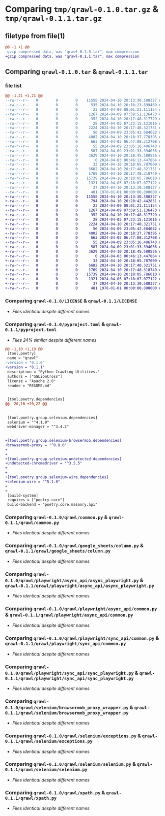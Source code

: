 # Comparing `tmp/qrawl-0.1.0.tar.gz` & `tmp/qrawl-0.1.1.tar.gz`

## filetype from file(1)

```diff
@@ -1 +1 @@
-gzip compressed data, was "qrawl-0.1.0.tar", max compression
+gzip compressed data, was "qrawl-0.1.1.tar", max compression
```

## Comparing `qrawl-0.1.0.tar` & `qrawl-0.1.1.tar`

### file list

```diff
@@ -1,21 +1,21 @@
--rw-r--r--   0        0        0    11558 2024-04-10 20:13:30.588327 qrawl-0.1.0/LICENSE
--rw-r--r--   0        0        0      535 2024-04-10 20:16:23.899469 qrawl-0.1.0/pyproject.toml
--rw-r--r--   0        0        0       23 2024-04-09 08:01:21.111154 qrawl-0.1.0/qrawl/__init__.py
--rw-r--r--   0        0        0     1267 2024-04-09 07:59:51.136473 qrawl-0.1.0/qrawl/common.py
--rw-r--r--   0        0        0      352 2024-04-10 20:17:48.317729 qrawl-0.1.0/qrawl/exceptions.py
--rw-r--r--   0        0        0       28 2024-04-05 07:23:15.121016 qrawl-0.1.0/qrawl/google_sheets/__init__.py
--rw-r--r--   0        0        0     2224 2024-04-10 20:17:48.321751 qrawl-0.1.0/qrawl/google_sheets/column.py
--rw-r--r--   0        0        0       56 2024-04-09 23:05:42.684682 qrawl-0.1.0/qrawl/playwright/async_api/__init__.py
--rw-r--r--   0        0        0     4002 2024-04-10 20:18:37.778395 qrawl-0.1.0/qrawl/playwright/async_api/async_playwright.py
--rw-r--r--   0        0        0      663 2024-04-05 06:47:08.312708 qrawl-0.1.0/qrawl/playwright/async_api/common.py
--rw-r--r--   0        0        0       55 2024-04-09 23:05:16.406743 qrawl-0.1.0/qrawl/playwright/sync_api/__init__.py
--rw-r--r--   0        0        0      587 2024-04-09 23:01:33.394056 qrawl-0.1.0/qrawl/playwright/sync_api/common.py
--rw-r--r--   0        0        0     3629 2024-04-10 20:18:45.580526 qrawl-0.1.0/qrawl/playwright/sync_api/sync_playwright.py
--rw-r--r--   0        0        0        0 2024-04-03 00:46:13.447864 qrawl-0.1.0/qrawl/scrapy/__init__.py
--rw-r--r--   0        0        0       33 2024-04-10 20:18:05.787009 qrawl-0.1.0/qrawl/selenium/__init__.py
--rw-r--r--   0        0        0     6682 2024-04-10 20:17:48.321751 qrawl-0.1.0/qrawl/selenium/browsermob_proxy_wrapper.py
--rw-r--r--   0        0        0     1769 2024-04-10 20:17:48.318749 qrawl-0.1.0/qrawl/selenium/exceptions.py
--rw-r--r--   0        0        0    15739 2024-04-10 20:18:05.786010 qrawl-0.1.0/qrawl/selenium/selenium.py
--rw-r--r--   0        0        0     1321 2024-04-05 07:18:07.077122 qrawl-0.1.0/qrawl/xpath.py
--rw-r--r--   0        0        0       37 2024-04-10 20:13:30.588327 qrawl-0.1.0/README.md
--rw-r--r--   0        0        0      481 1970-01-01 00:00:00.000000 qrawl-0.1.0/PKG-INFO
+-rw-r--r--   0        0        0    11558 2024-04-10 20:13:30.588327 qrawl-0.1.1/LICENSE
+-rw-r--r--   0        0        0      794 2024-04-10 20:28:42.442851 qrawl-0.1.1/pyproject.toml
+-rw-r--r--   0        0        0       23 2024-04-09 08:01:21.111154 qrawl-0.1.1/qrawl/__init__.py
+-rw-r--r--   0        0        0     1267 2024-04-09 07:59:51.136473 qrawl-0.1.1/qrawl/common.py
+-rw-r--r--   0        0        0      352 2024-04-10 20:17:48.317729 qrawl-0.1.1/qrawl/exceptions.py
+-rw-r--r--   0        0        0       28 2024-04-05 07:23:15.121016 qrawl-0.1.1/qrawl/google_sheets/__init__.py
+-rw-r--r--   0        0        0     2224 2024-04-10 20:17:48.321751 qrawl-0.1.1/qrawl/google_sheets/column.py
+-rw-r--r--   0        0        0       56 2024-04-09 23:05:42.684682 qrawl-0.1.1/qrawl/playwright/async_api/__init__.py
+-rw-r--r--   0        0        0     4002 2024-04-10 20:18:37.778395 qrawl-0.1.1/qrawl/playwright/async_api/async_playwright.py
+-rw-r--r--   0        0        0      663 2024-04-05 06:47:08.312708 qrawl-0.1.1/qrawl/playwright/async_api/common.py
+-rw-r--r--   0        0        0       55 2024-04-09 23:05:16.406743 qrawl-0.1.1/qrawl/playwright/sync_api/__init__.py
+-rw-r--r--   0        0        0      587 2024-04-09 23:01:33.394056 qrawl-0.1.1/qrawl/playwright/sync_api/common.py
+-rw-r--r--   0        0        0     3629 2024-04-10 20:18:45.580526 qrawl-0.1.1/qrawl/playwright/sync_api/sync_playwright.py
+-rw-r--r--   0        0        0        0 2024-04-03 00:46:13.447864 qrawl-0.1.1/qrawl/scrapy/__init__.py
+-rw-r--r--   0        0        0       33 2024-04-10 20:18:05.787009 qrawl-0.1.1/qrawl/selenium/__init__.py
+-rw-r--r--   0        0        0     6682 2024-04-10 20:17:48.321751 qrawl-0.1.1/qrawl/selenium/browsermob_proxy_wrapper.py
+-rw-r--r--   0        0        0     1769 2024-04-10 20:17:48.318749 qrawl-0.1.1/qrawl/selenium/exceptions.py
+-rw-r--r--   0        0        0    15739 2024-04-10 20:18:05.786010 qrawl-0.1.1/qrawl/selenium/selenium.py
+-rw-r--r--   0        0        0     1321 2024-04-05 07:18:07.077122 qrawl-0.1.1/qrawl/xpath.py
+-rw-r--r--   0        0        0       37 2024-04-10 20:13:30.588327 qrawl-0.1.1/README.md
+-rw-r--r--   0        0        0      481 1970-01-01 00:00:00.000000 qrawl-0.1.1/PKG-INFO
```

### Comparing `qrawl-0.1.0/LICENSE` & `qrawl-0.1.1/LICENSE`

 * *Files identical despite different names*

### Comparing `qrawl-0.1.0/pyproject.toml` & `qrawl-0.1.1/pyproject.toml`

 * *Files 24% similar despite different names*

```diff
@@ -1,10 +1,10 @@
 [tool.poetry]
 name = "qrawl"
-version = "0.1.0"
+version = "0.1.1"
 description = "Python Crawling Utilities."
 authors = ["GGLionCross"]
 license = "Apache 2.0"
 readme = "README.md"
 
 
 [tool.poetry.dependencies]
@@ -20,10 +20,22 @@
 
 
 [tool.poetry.group.selenium.dependencies]
 selenium = "^4.1.0"
 webdriver-manager = "^3.4.2"
 
 
+[tool.poetry.group.selenium-browsermob.dependencies]
+browsermob-proxy = "^0.8.0"
+
+
+[tool.poetry.group.selenium-undetected.dependencies]
+undetected-chromedriver = "^3.5.5"
+
+
+[tool.poetry.group.selenium-wire.dependencies]
+selenium-wire = "^5.1.0"
+
+
 [build-system]
 requires = ["poetry-core"]
 build-backend = "poetry.core.masonry.api"
```

### Comparing `qrawl-0.1.0/qrawl/common.py` & `qrawl-0.1.1/qrawl/common.py`

 * *Files identical despite different names*

### Comparing `qrawl-0.1.0/qrawl/google_sheets/column.py` & `qrawl-0.1.1/qrawl/google_sheets/column.py`

 * *Files identical despite different names*

### Comparing `qrawl-0.1.0/qrawl/playwright/async_api/async_playwright.py` & `qrawl-0.1.1/qrawl/playwright/async_api/async_playwright.py`

 * *Files identical despite different names*

### Comparing `qrawl-0.1.0/qrawl/playwright/async_api/common.py` & `qrawl-0.1.1/qrawl/playwright/async_api/common.py`

 * *Files identical despite different names*

### Comparing `qrawl-0.1.0/qrawl/playwright/sync_api/common.py` & `qrawl-0.1.1/qrawl/playwright/sync_api/common.py`

 * *Files identical despite different names*

### Comparing `qrawl-0.1.0/qrawl/playwright/sync_api/sync_playwright.py` & `qrawl-0.1.1/qrawl/playwright/sync_api/sync_playwright.py`

 * *Files identical despite different names*

### Comparing `qrawl-0.1.0/qrawl/selenium/browsermob_proxy_wrapper.py` & `qrawl-0.1.1/qrawl/selenium/browsermob_proxy_wrapper.py`

 * *Files identical despite different names*

### Comparing `qrawl-0.1.0/qrawl/selenium/exceptions.py` & `qrawl-0.1.1/qrawl/selenium/exceptions.py`

 * *Files identical despite different names*

### Comparing `qrawl-0.1.0/qrawl/selenium/selenium.py` & `qrawl-0.1.1/qrawl/selenium/selenium.py`

 * *Files identical despite different names*

### Comparing `qrawl-0.1.0/qrawl/xpath.py` & `qrawl-0.1.1/qrawl/xpath.py`

 * *Files identical despite different names*

